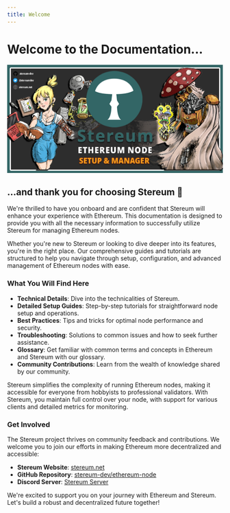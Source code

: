 ```yaml
---
title: Welcome
---
```


# Welcome to the Documentation...

![Stereum Ethereum Node Setup & Manager](../static/img/stereum-social-card.png)

## ...and thank you for choosing Stereum 🍄

We're thrilled to have you onboard and are confident that Stereum will enhance your experience with Ethereum. This documentation is designed to provide you with all the necessary information to successfully utilize Stereum for managing Ethereum nodes.

Whether you're new to Stereum or looking to dive deeper into its features, you're in the right place. Our comprehensive guides and tutorials are structured to help you navigate through setup, configuration, and advanced management of Ethereum nodes with ease.

### What You Will Find Here

- **Technical Details**: Dive into the technicalities of Stereum.
- **Detailed Setup Guides**: Step-by-step tutorials for straightforward node setup and operations.
- **Best Practices**: Tips and tricks for optimal node performance and security.
- **Troubleshooting**: Solutions to common issues and how to seek further assistance.
- **Glossary**: Get familiar with common terms and concepts in Ethereum and Stereum with our glossary.
- **Community Contributions**: Learn from the wealth of knowledge shared by our community.

Stereum simplifies the complexity of running Ethereum nodes, making it accessible for everyone from hobbyists to professional validators. With Stereum, you maintain full control over your node, with support for various clients and detailed metrics for monitoring.

### Get Involved

The Stereum project thrives on community feedback and contributions. We welcome you to join our efforts in making Ethereum more decentralized and accessible:

- **Stereum Website**: [stereum.net](https://stereum.net/)
- **GitHub Repository**: [stereum-dev/ethereum-node](https://github.com/stereum-dev/ethereum-node)
- **Discord Server**: [Stereum Server](https://discord.gg/DzAwgnSXtB)

We're excited to support you on your journey with Ethereum and Stereum. Let's build a robust and decentralized future together!

